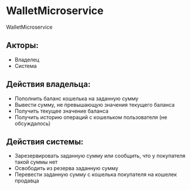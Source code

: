 # WalletMicroservice
WalletMicroservice

## Акторы:

* Владелец
* Система

## Действия владельца:

* Пополнить баланс кошелька на заданную сумму
* Вывести сумму, не превышающую значения текущего баланса
* Получить текущее значение баланса
* Получить историю операций с кошельком пользователя (не обсуждалось)

## Действия системы:

* Зарезервировать заданную сумму или сообщить, что у покупателя такой суммы нет
* Освободить из резерва заданную сумму
* Перевести заданную сумму с кошелька покупателя на кошелек продавца
